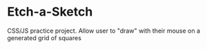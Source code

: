 # Etch-a-Sketch
CSS/JS practice project.
Allow user to "draw" with their mouse on a generated grid of squares
